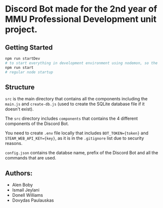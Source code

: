 # Discord Bot made for the 2nd year of MMU Professional Development unit project.

## Getting Started

```bash
npm run startDev
# to start everything in development environment using nodemon, so the bot restarts everytime you save any changes
npm run start
# regular node startup
```

## Structure

`src` is the main directory that contains all the components including the `main.js` and `create-db.js` (used to create the SQLite database file if it doesn't exist).

The `src` directory includes `components` that contains the 4 different components of the Discord Bot.

You need to create `.env` file locally that includes `BOT_TOKEN={token}` and `STEAM_WEB_API_KEY={key}`, as it is in the `.gitignore` list due to security reasons.

`config.json` contains the databse name, prefix of the Discord Bot and all the commands that are used.

## Authors:

- Alen Boby
- Ismail Jeylani
- Donell Williams
- Dovydas Paulauskas
